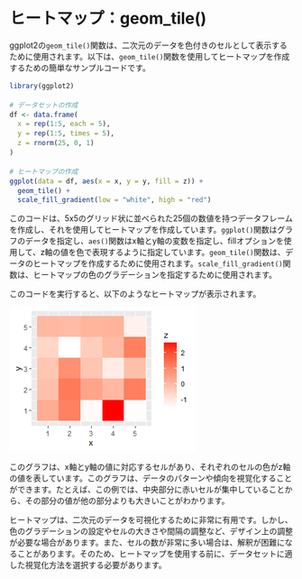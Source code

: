 # ヒートマップ：geom_tile()

ggplot2の`geom_tile()`関数は、二次元のデータを色付きのセルとして表示するために使用されます。以下は、`geom_tile()`関数を使用してヒートマップを作成するための簡単なサンプルコードです。

``` r
library(ggplot2)

# データセットの作成
df <- data.frame(
  x = rep(1:5, each = 5),
  y = rep(1:5, times = 5),
  z = rnorm(25, 0, 1)
)

# ヒートマップの作成
ggplot(data = df, aes(x = x, y = y, fill = z)) +
  geom_tile() +
  scale_fill_gradient(low = "white", high = "red")
```

このコードは、5x5のグリッド状に並べられた25個の数値を持つデータフレームを作成し、それを使用してヒートマップを作成しています。`ggplot()`関数はグラフのデータを指定し、`aes()`関数はx軸とy軸の変数を指定し、fillオプションを使用して、z軸の値を色で表現するように指定しています。`geom_tile()`関数は、データのヒートマップを作成するために使用されます。`scale_fill_gradient()`関数は、ヒートマップの色のグラデーションを指定するために使用されます。

このコードを実行すると、以下のようなヒートマップが表示されます。

![geom_tile](geom_tile.png)

このグラフは、x軸とy軸の値に対応するセルがあり、それぞれのセルの色がz軸の値を表しています。このグラフは、データのパターンや傾向を視覚化することができます。たとえば、この例では、中央部分に赤いセルが集中していることから、その部分の値が他の部分よりも大きいことがわかります。

ヒートマップは、二次元のデータを可視化するために非常に有用です。しかし、色のグラデーションの設定やセルの大きさや間隔の調整など、デザイン上の調整が必要な場合があります。また、セルの数が非常に多い場合は、解釈が困難になることがあります。そのため、ヒートマップを使用する前に、データセットに適した視覚化方法を選択する必要があります。
